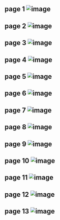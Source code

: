 page 1
![image](https://github.com/SU-sumico/dlj/assets/130117169/4844fccd-2efc-42c3-a866-bdc64567c0e3)
-
page 2
![image](https://github.com/SU-sumico/dlj/assets/130117169/1b1d8771-0e1b-45d3-af07-decfc8aae5bc)
-
page 3
![image](https://github.com/SU-sumico/dlj/assets/130117169/835b3f0a-680b-404c-875e-f5111609e3c7)
-
page 4
![image](https://github.com/SU-sumico/dlj/assets/130117169/817bc107-7b37-446d-912e-1176b3b399f9)
-
page 5
![image](https://github.com/SU-sumico/dlj/assets/130117169/65f4a00a-2720-4931-ad71-5915fe6801fa)
-
page 6
![image](https://github.com/SU-sumico/dlj/assets/130117169/227fe1be-c8f4-4d03-957d-3eb67e9ae8fd)
-
page 7
![image](https://github.com/SU-sumico/dlj/assets/130117169/7b5fd6b5-6763-4aec-8706-a05352ee30d6)
-
page 8
![image](https://github.com/SU-sumico/dlj/assets/130117169/ee77f07a-cfe5-4151-893e-aa9471b4a046)
-
page 9
![image](https://github.com/SU-sumico/dlj/assets/130117169/b049875a-c760-4e4b-8f87-8a3661ab4f5e)
-
page 10
![image](https://github.com/SU-sumico/dlj/assets/130117169/a28f3ed2-630e-4504-9e59-2fd2b0783e00)
-
page 11
![image](https://github.com/SU-sumico/dlj/assets/130117169/67daedcd-b91f-4d8a-abd9-8f13d7091c37)
-
page 12
![image](https://github.com/SU-sumico/dlj/assets/130117169/cef24c41-9b40-4fa8-b912-15388ee7376b)
-
page 13
![image](https://github.com/SU-sumico/dlj/assets/130117169/092a75ea-4ad5-4162-9021-502b13e4e1df)
-


